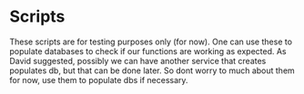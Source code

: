 # Scripts

These scripts are for testing purposes only (for now). One can use these to populate databases to check if
our functions are working as expected. As David suggested, possibly we can have another service that creates
populates db, but that can be done later. So dont worry to much about them for now, use them to populate dbs if
necessary.
